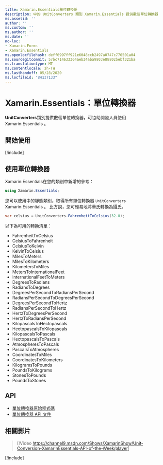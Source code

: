 ```yaml
---
title: Xamarin.Essentials單位轉換器
description: 中的 UnitConverters 類別 Xamarin.Essentials 提供數個單位轉換器，可協助開發人員使用 Xamarin.Essentials 。
ms.assetid: ''
author: ''
ms.custom: ''
ms.author: ''
ms.date: ''
no-loc:
- Xamarin.Forms
- Xamarin.Essentials
ms.openlocfilehash: deff6997ff921e6048ccb2497a0747c770501a04
ms.sourcegitcommit: 57bc714633364aeb34aba9803e88802bebf321ba
ms.translationtype: MT
ms.contentlocale: zh-TW
ms.lasthandoff: 05/28/2020
ms.locfileid: "84137133"
---
```

# <a name="xamarinessentials-unit-converters"></a>Xamarin.Essentials：單位轉換器

**UnitConverters**類別提供數個單位轉換器，可協助開發人員使用 Xamarin.Essentials 。

## <a name="get-started"></a>開始使用

[!include[](~/essentials/includes/get-started.md)]

## <a name="using-unit-converters"></a>使用單位轉換器

Xamarin.Essentials在您的類別中新增的參考：

```csharp
using Xamarin.Essentials;
```

您可以使用中的靜態類別，取得所有單位轉換器 `UnitConverters` Xamarin.Essentials 。 比方說，您可輕易地將華氏轉換為攝氏。

```csharp
var celsius = UnitConverters.FahrenheitToCelsius(32.0);
```

以下為可用的轉換清單：

- FahrenheitToCelsius
- CelsiusToFahrenheit
- CelsiusToKelvin
- KelvinToCelsius
- MilesToMeters
- MilesToKilometers
- KilometersToMiles
- MetersToInternationalFeet
- InternationalFeetToMeters
- DegreesToRadians
- RadiansToDegrees
- DegreesPerSecondToRadiansPerSecond
- RadiansPerSecondToDegreesPerSecond
- DegreesPerSecondToHertz
- RadiansPerSecondToHertz
- HertzToDegreesPerSecond
- HertzToRadiansPerSecond
- KilopascalsToHectopascals
- HectopascalsToKilopascals
- KilopascalsToPascals
- HectopascalsToPascals
- AtmospheresToPascals
- PascalsToAtmospheres
- CoordinatesToMiles
- CoordinatesToKilometers
- KilogramsToPounds
- PoundsToKilograms
- StonesToPounds
- PoundsToStones

## <a name="api"></a>API

- [單位轉換器原始程式碼](https://github.com/xamarin/Essentials/tree/master/Xamarin.Essentials/Types/UnitConverters.shared.cs)
- [單位轉換器 API 文件](xref:Xamarin.Essentials.UnitConverters)

## <a name="related-video"></a>相關影片

> [!Video https://channel9.msdn.com/Shows/XamarinShow/Unit-Conversion-XamarinEssentials-API-of-the-Week/player]

[!include[](~/essentials/includes/xamarin-show-essentials.md)]
